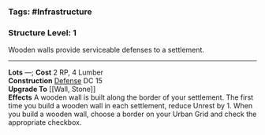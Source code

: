 ### Tags: #Infrastructure 
### Structure Level: 1

Wooden walls provide serviceable defenses to a settlement.

---

**Lots** —; **Cost** 2 RP, 4 Lumber  
**Construction** [Defense](https://2e.aonprd.com/Skills.aspx?ID=21) DC 15  
**Upgrade To** [[Wall, Stone]]  
**Effects** A wooden wall is built along the border of your settlement. The first time you build a wooden wall in each settlement, reduce Unrest by 1. When you build a wooden wall, choose a border on your Urban Grid and check the appropriate checkbox.